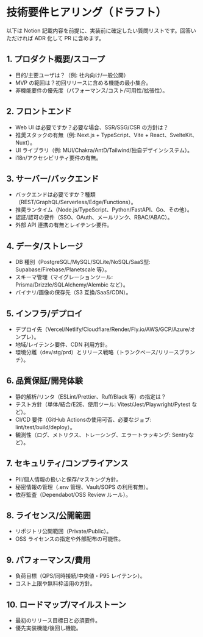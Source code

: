 # 技術要件ヒアリング（ドラフト）

以下は Notion 記載内容を前提に、実装前に確定したい質問リストです。回答いただければ ADR 化して PR に含めます。

## 1. プロダクト概要/スコープ
- 目的/主要ユーザは？（例: 社内向け/一般公開）
- MVP の範囲は？初回リリースに含める機能の最小集合。
- 非機能要件の優先度（パフォーマンス/コスト/可用性/拡張性）。

## 2. フロントエンド
- Web UI は必要ですか？必要な場合、SSR/SSG/CSR の方針は？
- 推奨スタックの有無（例: Next.js + TypeScript、Vite + React、SvelteKit、Nuxt）。
- UI ライブラリ（例: MUI/Chakra/AntD/Tailwind/独自デザインシステム）。
- i18n/アクセシビリティ要件の有無。

## 3. サーバー/バックエンド
- バックエンドは必要ですか？種類（REST/GraphQL/Serverless/Edge/Functions）。
- 推奨ランタイム（Node.js/TypeScript、Python/FastAPI、Go、その他）。
- 認証/認可の要件（SSO、OAuth、メールリンク、RBAC/ABAC）。
- 外部 API 連携の有無とレイテンシ要件。

## 4. データ/ストレージ
- DB 種別（PostgreSQL/MySQL/SQLite/NoSQL/SaaS型: Supabase/Firebase/Planetscale 等）。
- スキーマ管理（マイグレーションツール: Prisma/Drizzle/SQLAlchemy/Alembic など）。
- バイナリ/画像の保存先（S3 互換/SaaS/CDN）。

## 5. インフラ/デプロイ
- デプロイ先（Vercel/Netlify/Cloudflare/Render/Fly.io/AWS/GCP/Azure/オンプレ）。
- 地域/レイテンシ要件、CDN 利用方針。
- 環境分離（dev/stg/prd）とリリース戦略（トランクベース/リリースブランチ）。

## 6. 品質保証/開発体験
- 静的解析/リンタ（ESLint/Prettier、Ruff/Black 等）の指定は？
- テスト方針（単体/結合/E2E、使用ツール: Vitest/Jest/Playwright/Pytest など）。
- CI/CD 要件（GitHub Actionsの使用可否、必要なジョブ: lint/test/build/deploy）。
- 観測性（ログ、メトリクス、トレーシング、エラートラッキング: Sentryなど）。

## 7. セキュリティ/コンプライアンス
- PII/個人情報の扱いと保存/マスキング方針。
- 秘密情報の管理（.env 管理、Vault/SOPS の利用有無）。
- 依存監査（Dependabot/OSS Review ルール）。

## 8. ライセンス/公開範囲
- リポジトリ公開範囲（Private/Public）。
- OSS ライセンスの指定や外部配布の可能性。

## 9. パフォーマンス/費用
- 負荷目標（QPS/同時接続/中央値・P95 レイテンシ）。
- コスト上限や無料枠活用の方針。

## 10. ロードマップ/マイルストーン
- 最初のリリース目標日と必須要件。
- 優先実装機能/後回し機能。

